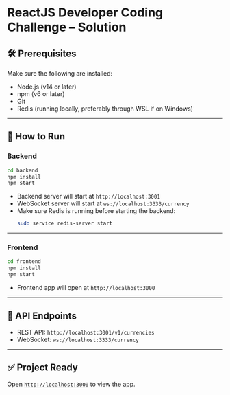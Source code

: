 # ReactJS Developer Coding Challenge – Solution

## 🛠 Prerequisites

Make sure the following are installed:

- Node.js (v14 or later)
- npm (v6 or later)
- Git
- Redis (running locally, preferably through WSL if on Windows)

---

## 🚀 How to Run

### Backend

```bash
cd backend
npm install
npm start
```

- Backend server will start at `http://localhost:3001`
- WebSocket server will start at `ws://localhost:3333/currency`
- Make sure Redis is running before starting the backend:
  ```bash
  sudo service redis-server start
  ```

---

### Frontend

```bash
cd frontend
npm install
npm start
```

- Frontend app will open at `http://localhost:3000`

---

## 🔗 API Endpoints

- REST API: `http://localhost:3001/v1/currencies`
- WebSocket: `ws://localhost:3333/currency`

---

## ✅ Project Ready

Open [`http://localhost:3000`](http://localhost:3000) to view the app.

